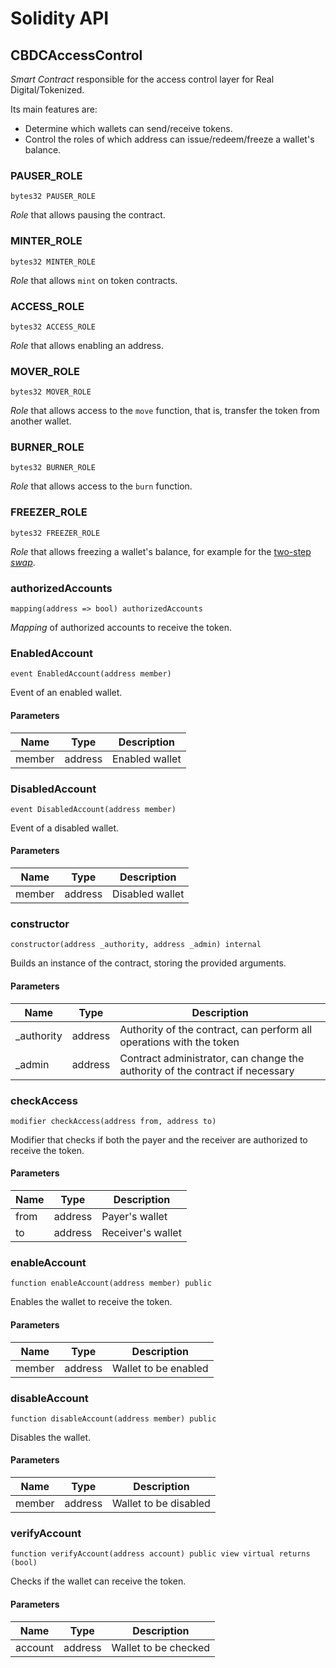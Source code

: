 # Solidity API

## CBDCAccessControl

_Smart Contract_ responsible for the access control layer for Real Digital/Tokenized.

Its main features are:
- Determine which wallets can send/receive tokens.
- Control the roles of which address can issue/redeem/freeze a wallet's balance.

### PAUSER_ROLE

```solidity
bytes32 PAUSER_ROLE
```

_Role_ that allows pausing the contract.

### MINTER_ROLE

```solidity
bytes32 MINTER_ROLE
```

_Role_ that allows `mint` on token contracts.

### ACCESS_ROLE

```solidity
bytes32 ACCESS_ROLE
```

_Role_ that allows enabling an address.

### MOVER_ROLE

```solidity
bytes32 MOVER_ROLE
```

_Role_ that allows access to the `move` function, that is, transfer the token from another wallet.

### BURNER_ROLE

```solidity
bytes32 BURNER_ROLE
```

_Role_ that allows access to the `burn` function.

### FREEZER_ROLE

```solidity
bytes32 FREEZER_ROLE
```

_Role_ that allows freezing a wallet's balance, for example for the [two-step _swap_](./SwapTwoSteps.md).

### authorizedAccounts

```solidity
mapping(address => bool) authorizedAccounts
```

_Mapping_ of authorized accounts to receive the token.

### EnabledAccount

```solidity
event EnabledAccount(address member)
```

Event of an enabled wallet.

#### Parameters

| Name | Type | Description |
| ---- | ---- | ----------- |
| member | address | Enabled wallet |

### DisabledAccount

```solidity
event DisabledAccount(address member)
```

Event of a disabled wallet.

#### Parameters

| Name | Type | Description |
| ---- | ---- | ----------- |
| member | address | Disabled wallet |

### constructor

```solidity
constructor(address _authority, address _admin) internal
```

Builds an instance of the contract, storing the provided arguments.

#### Parameters

| Name | Type | Description |
| ---- | ---- | ----------- |
| _authority | address | Authority of the contract, can perform all operations with the token |
| _admin | address | Contract administrator, can change the authority of the contract if necessary |

### checkAccess

```solidity
modifier checkAccess(address from, address to)
```

Modifier that checks if both the payer and the receiver are authorized to receive the token.

#### Parameters

| Name | Type | Description |
| ---- | ---- | ----------- |
| from | address | Payer's wallet |
| to | address | Receiver's wallet |

### enableAccount

```solidity
function enableAccount(address member) public
```

Enables the wallet to receive the token.

#### Parameters

| Name | Type | Description |
| ---- | ---- | ----------- |
| member | address | Wallet to be enabled |

### disableAccount

```solidity
function disableAccount(address member) public
```

Disables the wallet.

#### Parameters

| Name | Type | Description |
| ---- | ---- | ----------- |
| member | address | Wallet to be disabled |

### verifyAccount

```solidity
function verifyAccount(address account) public view virtual returns (bool)
```

Checks if the wallet can receive the token.

#### Parameters

| Name | Type | Description |
| ---- | ---- | ----------- |
| account | address | Wallet to be checked |
